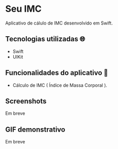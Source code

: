 # Seu IMC
Aplicativo de cálulo de IMC desenvolvido em Swift.

## Tecnologias utilizadas 🌐
-  Swift
-  UIKit

## Funcionalidades do aplicativo 📱
-  Cálculo de IMC ( Índice de Massa Corporal ).

## Screenshots
Em breve
## GIF demonstrativo
Em breve
